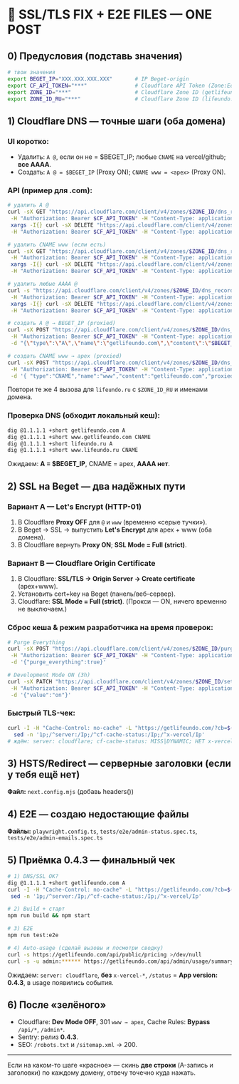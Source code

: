 # 🔧 SSL/TLS FIX + E2E FILES — ONE POST

## 0) Предусловия (подставь значения)

```bash
# твои значения
export BEGET_IP="XXX.XXX.XXX.XXX"       # IP Beget-origin
export CF_API_TOKEN="***"               # Cloudflare API Token (Zone:Edit + DNS:Edit)
export ZONE_ID="***"                    # Cloudflare Zone ID (getlifeundo.com)
export ZONE_ID_RU="***"                 # Cloudflare Zone ID (lifeundo.ru)
```

## 1) Cloudflare DNS — точные шаги (оба домена)

### UI коротко:
* Удалить: `A @`, если он не = $BEGET_IP; любые `CNAME` на vercel/github; **все AAAA**.
* Создать: `A @ = $BEGET_IP` (Proxy ON); `CNAME www = <apex>` (Proxy ON).

### API (пример для .com):
```bash
# удалить A @
curl -sX GET "https://api.cloudflare.com/client/v4/zones/$ZONE_ID/dns_records?type=A&name=getlifeundo.com" \
 -H "Authorization: Bearer $CF_API_TOKEN" -H "Content-Type: application/json" | jq -r '.result[].id' | \
 xargs -I{} curl -sX DELETE "https://api.cloudflare.com/client/v4/zones/$ZONE_ID/dns_records/{}" \
 -H "Authorization: Bearer $CF_API_TOKEN" -H "Content-Type: application/json"

# удалить CNAME www (если есть)
curl -sX GET "https://api.cloudflare.com/client/v4/zones/$ZONE_ID/dns_records?type=CNAME&name=www.getlifeundo.com" \
 -H "Authorization: Bearer $CF_API_TOKEN" -H "Content-Type: application/json" | jq -r '.result[].id' | \
 xargs -I{} curl -sX DELETE "https://api.cloudflare.com/client/v4/zones/$ZONE_ID/dns_records/{}" \
 -H "Authorization: Bearer $CF_API_TOKEN" -H "Content-Type: application/json"

# удалить любые AAAA @
curl -s "https://api.cloudflare.com/client/v4/zones/$ZONE_ID/dns_records?type=AAAA&name=getlifeundo.com" \
 -H "Authorization: Bearer $CF_API_TOKEN" -H "Content-Type: application/json" | jq -r '.result[].id' | \
 xargs -I{} curl -sX DELETE "https://api.cloudflare.com/client/v4/zones/$ZONE_ID/dns_records/{}" \
 -H "Authorization: Bearer $CF_API_TOKEN" -H "Content-Type: application/json"

# создать A @ → BEGET_IP (proxied)
curl -sX POST "https://api.cloudflare.com/client/v4/zones/$ZONE_ID/dns_records" \
 -H "Authorization: Bearer $CF_API_TOKEN" -H "Content-Type: application/json" \
 -d "{\"type\":\"A\",\"name\":\"getlifeundo.com\",\"content\":\"$BEGET_IP\",\"proxied\":true,\"ttl\":1}"

# создать CNAME www → apex (proxied)
curl -sX POST "https://api.cloudflare.com/client/v4/zones/$ZONE_ID/dns_records" \
 -H "Authorization: Bearer $CF_API_TOKEN" -H "Content-Type: application/json" \
 -d '{ "type":"CNAME","name":"www","content":"getlifeundo.com","proxied":true,"ttl":1 }'
```

Повтори те же 4 вызова для `lifeundo.ru` с `$ZONE_ID_RU` и именами домена.

### Проверка DNS (обходит локальный кеш):
```bash
dig @1.1.1.1 +short getlifeundo.com A
dig @1.1.1.1 +short www.getlifeundo.com CNAME
dig @1.1.1.1 +short lifeundo.ru A
dig @1.1.1.1 +short www.lifeundo.ru CNAME
```

Ожидаем: **A = $BEGET_IP**, CNAME = apex, **AAAA нет**.

## 2) SSL на Beget — два надёжных пути

### Вариант A — Let's Encrypt (HTTP-01)
1. В Cloudflare **Proxy OFF** для `@` и `www` (временно «серые тучки»).
2. В Beget → SSL → выпустить **Let's Encrypt** для apex + www (оба домена).
3. В Cloudflare вернуть **Proxy ON**; **SSL Mode = Full (strict)**.

### Вариант B — Cloudflare Origin Certificate
1. В Cloudflare: **SSL/TLS → Origin Server → Create certificate** (apex+www).
2. Установить cert+key на Beget (панель/веб-сервер).
3. Cloudflare: **SSL Mode = Full (strict)**. (Прокси — ON, ничего временно не выключаем.)

### Сброс кеша & режим разработчика на время проверок:
```bash
# Purge Everything
curl -sX POST "https://api.cloudflare.com/client/v4/zones/$ZONE_ID/purge_cache" \
 -H "Authorization: Bearer $CF_API_TOKEN" -H "Content-Type: application/json" \
 -d '{"purge_everything":true}'

# Development Mode ON (3h)
curl -sX PATCH "https://api.cloudflare.com/client/v4/zones/$ZONE_ID/settings/development_mode" \
 -H "Authorization: Bearer $CF_API_TOKEN" -H "Content-Type: application/json" \
 -d '{"value":"on"}'
```

### Быстрый TLS-чек:
```bash
curl -I -H "Cache-Control: no-cache" -L "https://getlifeundo.com/?cb=$(date +%s)" | \
  sed -n '1p;/^server:/Ip;/^cf-cache-status:/Ip;/^x-vercel/Ip'
# ждём: server: cloudflare; cf-cache-status: MISS|DYNAMIC; НЕТ x-vercel-*
```

## 3) HSTS/Redirect — серверные заголовки (если у тебя ещё нет)

**Файл:** `next.config.mjs` (добавь headers())

## 4) E2E — создаю недостающие файлы

**Файлы:** `playwright.config.ts`, `tests/e2e/admin-status.spec.ts`, `tests/e2e/admin-emails.spec.ts`

## 5) Приёмка 0.4.3 — финальный чек

```bash
# 1) DNS/SSL OK?
dig @1.1.1.1 +short getlifeundo.com A
curl -I -H "Cache-Control: no-cache" -L "https://getlifeundo.com/?cb=$(date +%s)" | \
 sed -n '1p;/^server:/Ip;/^cf-cache-status:/Ip;/^x-vercel/Ip'

# 2) Build + старт
npm run build && npm start

# 3) E2E
npm run test:e2e

# 4) Auto-usage (сделай вызовы и посмотри сводку)
curl -s https://getlifeundo.com/api/public/pricing >/dev/null
curl -s -u admin:****** https://getlifeundo.com/api/admin/usage/summary | jq
```

Ожидаем: `server: cloudflare`, **без** `x-vercel-*`, `/status` = **App version: 0.4.3**, в usage появились события.

## 6) После «зелёного»

* Cloudflare: **Dev Mode OFF**, 301 `www → apex`, Cache Rules: **Bypass** `/api/*`, `/admin*`.
* Sentry: релиз **0.4.3**.
* SEO: `/robots.txt` и `/sitemap.xml` → 200.

---

Если на каком-то шаге «красное» — скинь **две строки** (A-запись и заголовки) по каждому домену, отвечу точечно куда нажать.


